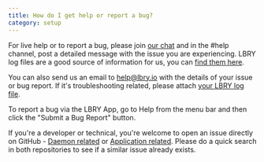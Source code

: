 ```yaml
---
title: How do I get help or report a bug?
category: setup
---
```


For live help or to report a bug, please join [our chat](https://slack.lbry.io) and in the #help channel, post a detailed message with the issue you are experiencing. LBRY log files are a good source of information for us, you can [find them here](https://lbry.io/faq/how-to-find-lbry-log-file).

You can also send us an email to [help@lbry.io](mailto:help@lbry.io) with the details of your issue or bug report. If it's troubleshooting related, please attach [your LBRY log file](https://lbry.io/faq/how-to-find-lbry-log-file).

To report a bug via the LBRY App, go to Help from the menu bar and then click the "Submit a Bug Report" button. 

If you're a developer or technical, you're welcome to open an issue directly on GitHub - [Daemon related](https://github.com/lbryio/lbry/issues) or [Application related](https://github.com/lbryio/lbry-app/issues).  Please do a quick search in both repositories to see if a similar issue already exists. 
